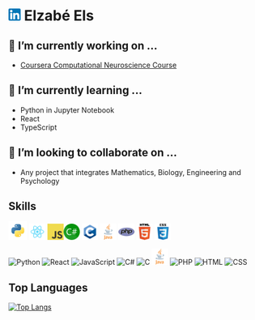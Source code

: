 # [![LinkedIn](./linkedin.png)]([https://www.linkedin.com/in/your-linkedin-profile](https://www.linkedin.com/in/maria-elizabeth-els)) Elzabé Els

## 🔭 I’m currently working on ...
- <a href="https://www.coursera.org/learn/computational-neuroscience">Coursera Computational Neuroscience Course</a>
  
## 🌱 I’m currently learning ...
- Python in Jupyter Notebook
- React
- TypeScript

## 👯 I’m looking to collaborate on ...
- Any project that integrates Mathematics, Biology, Engineering and Psychology

## Skills
<img src="https://raw.githubusercontent.com/github/explore/80688e429a7d4ef2fca1e82350fe8e3517d3494d/topics/python/python.png" height="37" width="37" alt="Python"> <img src="https://raw.githubusercontent.com/github/explore/80688e429a7d4ef2fca1e82350fe8e3517d3494d/topics/react/react.png" width="32" alt="React"> <img src="https://raw.githubusercontent.com/github/explore/80688e429a7d4ef2fca1e82350fe8e3517d3494d/topics/javascript/javascript.png" width="32" alt="JavaScript"><img src="https://raw.githubusercontent.com/github/explore/80688e429a7d4ef2fca1e82350fe8e3517d3494d/topics/csharp/csharp.png" width="32" alt="C#"> <img src="https://raw.githubusercontent.com/github/explore/80688e429a7d4ef2fca1e82350fe8e3517d3494d/topics/c/c.png" width="32" alt="C"> <img src="https://raw.githubusercontent.com/github/explore/80688e429a7d4ef2fca1e82350fe8e3517d3494d/topics/java/java.png" width="32" alt="Java"> <img src="https://raw.githubusercontent.com/github/explore/80688e429a7d4ef2fca1e82350fe8e3517d3494d/topics/php/php.png" width="32" alt="PHP"> <img src="https://raw.githubusercontent.com/github/explore/80688e429a7d4ef2fca1e82350fe8e3517d3494d/topics/html/html.png" width="32" alt="HTML"> <img src="https://raw.githubusercontent.com/github/explore/80688e429a7d4ef2fca1e82350fe8e3517d3494d/topics/css/css.png" width="32" alt="CSS">

<img height="32" width="32" src="https://cdn.simpleicons.org/python/#3776AB" alt="Python"/> <img height="32" width="32" src="https://cdn.simpleicons.org/react/#61DAFB" alt="React"/> <img height="32" width="32" src="https://cdn.simpleicons.org/javascript/#F7DF1E" alt="JavaScript"/> <img height="32" width="32" src="https://cdn.simpleicons.org/csharp/#239120" alt="C#"/> <img height="32" width="32" src="https://cdn.simpleicons.org/c/#A8B9CC" alt="C"/> <img src="https://raw.githubusercontent.com/github/explore/80688e429a7d4ef2fca1e82350fe8e3517d3494d/topics/java/java.png" width="32" alt="Java"> <img height="32" width="32" src="https://cdn.simpleicons.org/php/#777BB4" alt="PHP"/> <img height="32" width="32" src="https://cdn.simpleicons.org/html5/#E34F26" alt="HTML"/> <img height="32" width="32" src="https://cdn.simpleicons.org/css3/#1572B6" alt="CSS"/>


## Top Languages
[![Top Langs](https://github-readme-stats-ekm86oxwf-elzabeels.vercel.app/api/top-langs/?username=ElzabeEls&layout=donut&theme=radical)](https://github.com/ElzabeEls/github-readme-stats)











